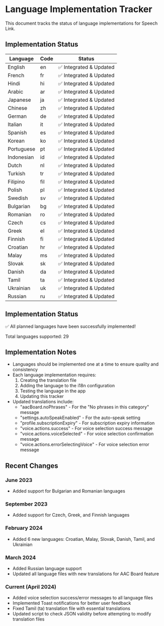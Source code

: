 # Language Implementation Tracker

This document tracks the status of language implementations for Speech Link.

## Implementation Status

| Language   | Code | Status                       |
|------------|------|------------------------------|
| English    | en   | ✅ Integrated & Updated      |
| French     | fr   | ✅ Integrated & Updated      |
| Hindi      | hi   | ✅ Integrated & Updated      |
| Arabic     | ar   | ✅ Integrated & Updated      |
| Japanese   | ja   | ✅ Integrated & Updated      |
| Chinese    | zh   | ✅ Integrated & Updated      |
| German     | de   | ✅ Integrated & Updated      |
| Italian    | it   | ✅ Integrated & Updated      |
| Spanish    | es   | ✅ Integrated & Updated      |
| Korean     | ko   | ✅ Integrated & Updated      |
| Portuguese | pt   | ✅ Integrated & Updated      |
| Indonesian | id   | ✅ Integrated & Updated      |
| Dutch      | nl   | ✅ Integrated & Updated      |
| Turkish    | tr   | ✅ Integrated & Updated      |
| Filipino   | fil  | ✅ Integrated & Updated      |
| Polish     | pl   | ✅ Integrated & Updated      |
| Swedish    | sv   | ✅ Integrated & Updated      |
| Bulgarian  | bg   | ✅ Integrated & Updated      |
| Romanian   | ro   | ✅ Integrated & Updated      |
| Czech      | cs   | ✅ Integrated & Updated      |
| Greek      | el   | ✅ Integrated & Updated      |
| Finnish    | fi   | ✅ Integrated & Updated      |
| Croatian   | hr   | ✅ Integrated & Updated      |
| Malay      | ms   | ✅ Integrated & Updated      |
| Slovak     | sk   | ✅ Integrated & Updated      |
| Danish     | da   | ✅ Integrated & Updated      |
| Tamil      | ta   | ✅ Integrated & Updated      |
| Ukrainian  | uk   | ✅ Integrated & Updated      |
| Russian    | ru   | ✅ Integrated & Updated      |

## Implementation Status

✅ All planned languages have been successfully implemented!

Total languages supported: 29

## Implementation Notes

- Languages should be implemented one at a time to ensure quality and consistency
- Each language implementation requires:
  1. Creating the translation file
  2. Adding the language to the i18n configuration
  3. Testing the language in the app
  4. Updating this tracker
- Updated translations include:
  - "aacBoard.noPhrases" - For the "No phrases in this category" message
  - "settings.autoSpeakEnabled" - For the auto-speak setting
  - "profile.subscriptionExpiry" - For subscription expiry information
  - "voice.actions.success" - For voice selection success message
  - "voice.actions.voiceSelected" - For voice selection confirmation message
  - "voice.actions.errorSelectingVoice" - For voice selection error message

## Recent Changes

### June 2023
- Added support for Bulgarian and Romanian languages

### September 2023
- Added support for Czech, Greek, and Finnish languages

### February 2024
- Added 6 new languages: Croatian, Malay, Slovak, Danish, Tamil, and Ukrainian

### March 2024 
- Added Russian language support
- Updated all language files with new translations for AAC Board feature

### Current (April 2024)
- Added voice selection success/error messages to all language files
- Implemented Toast notifications for better user feedback
- Fixed Tamil (ta) translation file with essential translations
- Updated script to check JSON validity before attempting to modify translation files 